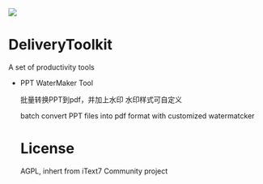 <a href="https://996.icu" target='_blank'><img src="https://img.shields.io/badge/link-996.icu-red.svg"></a>

# DeliveryToolkit
A set of productivity tools

- PPT WaterMaker Tool

  批量转换PPT到pdf，并加上水印
  水印样式可自定义
  
  batch convert PPT files into pdf format with customized watermatcker
  
  
  
  
  
  # License
  
  AGPL, inhert from iText7 Community project
